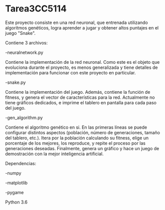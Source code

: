 # Tarea3CC5114

Este proyecto consiste en una red neuronal, que entrenada utilizando algoritmos genéticos, logra aprender a jugar y obtener altos puntajes en el juego "Snake".

Contiene 3 archivos:


-neuralnetwork.py

  Contiene la implementación de la red neuronal. Como este es el objeto que evoluciona durante el proyecto, es menos generalizada y tiene detalles de implementación para funcionar con este proyecto en particular.
  
  
-snake.py

  Contiene la implementación del juego. Además, contiene la función de fitness, y genera el vector de características para la red. Actualmente no tiene gráficos dedicados, e imprime el tablero en pantalla para cada paso del juego.


-gen_algorithm.py

  Contiene el algoritmo genético en si. En las primeras líneas se puede configurar distintos aspectos (población, número de generaciones, tamaño del tablero, etc.). Itera por la población calculando su fitness, elige un porcentaje de los mejores, los reproduce, y repite el proceso por las generaciones deseadas. Finalmente, genera un gráfico y hace un juego de demostración con la mejor inteligencia artificial. 
  

Dependencias:

-numpy

-matplotlib

-pygame

Python 3.6

  
  
